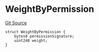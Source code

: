 # WeightByPermission
[Git Source](https://github.com/llama-community/vertex-v1/blob/c439ebd3966a0311d4b5f0be7550cd124e20dad2/src/utils/Structs.sol)


```solidity
struct WeightByPermission {
    bytes8 permissionSignature;
    uint248 weight;
}
```

